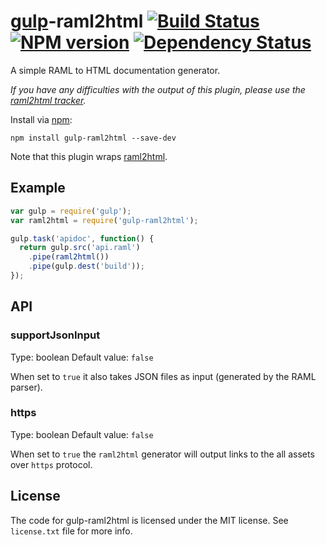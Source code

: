 # [gulp](http://gulpjs.com/)-raml2html [![Build Status](https://travis-ci.org/walling/gulp-raml2html.svg?branch=master)](https://travis-ci.org/walling/gulp-raml2html) [![NPM version](https://badge.fury.io/js/gulp-raml2html.png)](http://badge.fury.io/js/gulp-raml2html) [![Dependency Status](https://gemnasium.com/walling/gulp-raml2html.png)](https://gemnasium.com/walling/gulp-raml2html)

A simple RAML to HTML documentation generator.

*If you have any difficulties with the output of this plugin, please use the [raml2html tracker](https://github.com/kevinrenskers/raml2html/issues).*

Install via [npm](https://npmjs.org/package/gulp-raml2html):

```
npm install gulp-raml2html --save-dev
```

Note that this plugin wraps [raml2html](https://github.com/kevinrenskers/raml2html).

## Example

```js
var gulp = require('gulp');
var raml2html = require('gulp-raml2html');

gulp.task('apidoc', function() {
  return gulp.src('api.raml')
    .pipe(raml2html())
    .pipe(gulp.dest('build'));
});
```

## API

### supportJsonInput
Type: boolean
Default value: `false`

When set to `true` it also takes JSON files as input (generated by the RAML parser).

### https
Type: boolean
Default value: `false`

When set to `true` the `raml2html` generator will output links to the all assets over `https` protocol.

## License

The code for gulp-raml2html is licensed under the MIT license. See `license.txt` file for more info.
